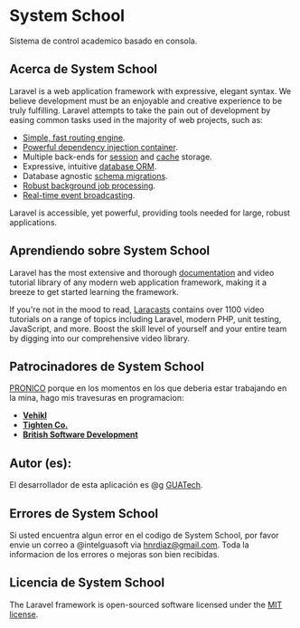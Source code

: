 # System School
Sistema de control academico basado en consola.

## Acerca de System School

Laravel is a web application framework with expressive, elegant syntax. We believe development must be an enjoyable and creative experience to be truly fulfilling. Laravel attempts to take the pain out of development by easing common tasks used in the majority of web projects, such as:

- [Simple, fast routing engine](https://laravel.com/docs/routing).
- [Powerful dependency injection container](https://laravel.com/docs/container).
- Multiple back-ends for [session](https://laravel.com/docs/session) and [cache](https://laravel.com/docs/cache) storage.
- Expressive, intuitive [database ORM](https://laravel.com/docs/eloquent).
- Database agnostic [schema migrations](https://laravel.com/docs/migrations).
- [Robust background job processing](https://laravel.com/docs/queues).
- [Real-time event broadcasting](https://laravel.com/docs/broadcasting).

Laravel is accessible, yet powerful, providing tools needed for large, robust applications.

## Aprendiendo sobre System School

Laravel has the most extensive and thorough [documentation](https://laravel.com/docs) and video tutorial library of any modern web application framework, making it a breeze to get started learning the framework.

If you're not in the mood to read, [Laracasts](https://laracasts.com) contains over 1100 video tutorials on a range of topics including Laravel, modern PHP, unit testing, JavaScript, and more. Boost the skill level of yourself and your entire team by digging into our comprehensive video library.

## Patrocinadores de System School

[PRONICO](http://www.pronico.com.gt/) porque en los momentos en los que deberia estar trabajando en la mina, hago mis travesuras en programacion:

- **[Vehikl](http://vehikl.com)**
- **[Tighten Co.](https://tighten.co)**
- **[British Software Development](https://www.britishsoftware.co)**


## Autor (es):

El desarrollador de esta aplicación es @g [GUATech](http://laravel.com/docs/contributions).

## Errores de System School

Si usted encuentra algun error en el codigo de System School, por favor envie un correo a @intelguasoft via [hnrdiaz@gmail.com](mailto:hnrdiaz@gmail.com). Toda la informacion de los errores o mejoras son bien recibidas.

## Licencia de System School

The Laravel framework is open-sourced software licensed under the [MIT license](http://opensource.org/licenses/MIT).
